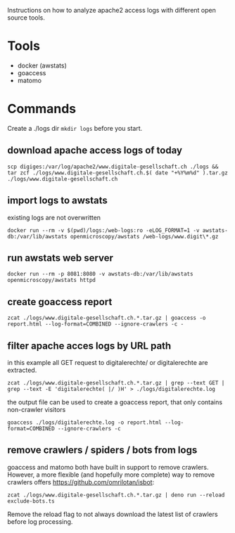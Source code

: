 Instructions on how to analyze apache2 access logs with different open source tools.

# Tools

* docker (awstats)
* goaccess
* matomo

# Commands

Create a ./logs dir `mkdir logs` before you start.

## download apache access logs of today

`scp digiges:/var/log/apache2/www.digitale-gesellschaft.ch ./logs && tar zcf ./logs/www.digitale-gesellschaft.ch.$( date "+%Y%m%d" ).tar.gz ./logs/www.digitale-gesellschaft.ch`

## import logs to awstats
existing logs are not overwritten

`docker run --rm -v $(pwd)/logs:/web-logs:ro -eLOG_FORMAT=1 -v awstats-db:/var/lib/awstats openmicroscopy/awstats /web-logs/www.digit\*.gz`

## run awstats web server

`docker run --rm -p 8081:8080 -v awstats-db:/var/lib/awstats openmicroscopy/awstats httpd`

## create goaccess report

`zcat ./logs/www.digitale-gesellschaft.ch.*.tar.gz | goaccess -o report.html --log-format=COMBINED --ignore-crawlers -c -`

## filter apache acces logs by URL path
in this example all GET request to digitalerechte/ or digitalerechte are extracted.

`zcat ./logs/www.digitale-gesellschaft.ch.*.tar.gz | grep --text GET | grep --text -E 'digitalerechte( |/ )H' > ./logs/digitalerechte.log`

the output file can be used to create a goaccess report, that only contains non-crawler visitors

`goaccess ./logs/digitalerechte.log -o report.html --log-format=COMBINED --ignore-crawlers -c`

## remove crawlers / spiders / bots from logs
goaccess and matomo both have built in support to remove crawlers. However, a more flexible (and hopefully more complete) way to remove crawlers offers https://github.com/omrilotan/isbot:

`zcat ./logs/www.digitale-gesellschaft.ch.*.tar.gz | deno run --reload exclude-bots.ts`

Remove the reload flag to not always download the latest list of crawlers before log processing.